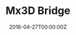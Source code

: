 ---
title: Mx3D Bridge
summary: Designed and installed sensors along a prototype 3d printed bridge in San Francisco which were later installed on the the first ever 3D printed bridge in Amsterdam.
tags:
- Circuit
date: "2016-04-27T00:00:00Z"

# Optional external URL for project (replaces project detail page).
external_link: https://mx3d.com/projects/mx3d-bridge/

image:
  caption: Photo by Thomas Davies
  focal_point: Smart
---